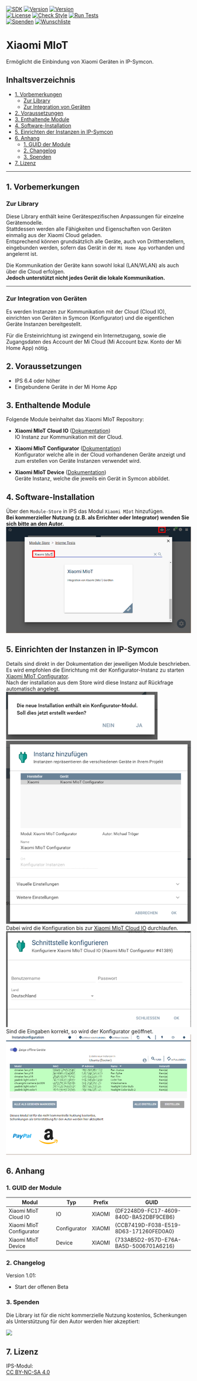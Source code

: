 [![SDK](https://img.shields.io/badge/Symcon-PHPModul-red.svg)](https://www.symcon.de/service/dokumentation/entwicklerbereich/sdk-tools/sdk-php/)
[![Version](https://img.shields.io/badge/Modul%20version-1.00-blue.svg)]()
[![Version](https://img.shields.io/badge/Symcon%20Version-6.4%20%3E-green.svg)](https://www.symcon.de/de/service/dokumentation/installation/migrationen/v63-v64-q2-2023/)  
[![License](https://img.shields.io/badge/License-CC%20BY--NC--SA%204.0-green.svg)](https://creativecommons.org/licenses/by-nc-sa/4.0/)
[![Check Style](https://github.com/Nall-chan/Xiaomi/workflows/Check%20Style/badge.svg)](https://github.com/Nall-chan/Xiaomi/actions) [![Run Tests](https://github.com/Nall-chan/Xiaomi/workflows/Run%20Tests/badge.svg)](https://github.com/Nall-chan/Xiaomi/actions)  
[![Spenden](https://www.paypalobjects.com/de_DE/DE/i/btn/btn_donate_SM.gif)](#6-spenden)
[![Wunschliste](https://img.shields.io/badge/Wunschliste-Amazon-ff69fb.svg)](#6-spenden)  


# Xiaomi MIoT <!-- omit in toc -->  

Ermöglicht die Einbindung von Xiaomi Geräten in IP-Symcon.  

## Inhaltsverzeichnis <!-- omit in toc -->

- [1. Vorbemerkungen](#1-vorbemerkungen)
	- [Zur Library](#zur-library)
	- [Zur Integration von Geräten](#zur-integration-von-geräten)
- [2. Voraussetzungen](#2-voraussetzungen)
- [3. Enthaltende Module](#3-enthaltende-module)
- [4. Software-Installation](#4-software-installation)
- [5. Einrichten der Instanzen in IP-Symcon](#5-einrichten-der-instanzen-in-ip-symcon)
- [6. Anhang](#6-anhang)
	- [1. GUID der Module](#1-guid-der-module)
	- [2. Changelog](#2-changelog)
	- [3. Spenden](#3-spenden)
- [7. Lizenz](#7-lizenz)

----------
## 1. Vorbemerkungen

### Zur Library
Diese Library enthält keine Gerätespezifischen Anpassungen für einzelne Gerätemodelle.  
Stattdessen werden alle Fähigkeiten und Eigenschaften von Geräten einmalig aus der Xiaomi Cloud geladen.  
Entsprechend können grundsätzlich alle Geräte, auch von Drittherstellern, eingebunden werden, sofern das Gerät in der `Mi Home App` vorhanden und angelernt ist.  

Die Kommunikation der Geräte kann sowohl lokal (LAN/WLAN) als auch über die Cloud erfolgen.  
**Jedoch unterstützt nicht jedes Gerät die lokale Kommunikation.**

----------
### Zur Integration von Geräten  

Es werden Instanzen zur Kommunikation mit der Cloud (Cloud IO), einrichten von Geräten in Symcon (Konfigurator) und die eigentlichen Geräte Instanzen bereitgestellt.  

Für die Ersteinrichtung ist zwingend ein Internetzugang, sowie die Zugangsdaten des Account der Mi Cloud (Mi Account bzw. Konto der Mi Home App) nötig.  

## 2. Voraussetzungen

 - IPS 6.4 oder höher
 - Eingebundene Geräte in der Mi Home App

## 3. Enthaltende Module

Folgende Module beinhaltet das Xiaomi MIoT Repository:

- __Xiaomi MIoT Cloud IO__ ([Dokumentation](Xiaomi%20MIoT%20Cloud%20IO/README.md))  
	IO Instanz zur Kommunikation mit der Cloud.  

- __Xiaomi MIoT Configurator__ ([Dokumentation](Xiaomi%20MIoT%20Configurator/README.md))  
	Konfigurator welche alle in der Cloud vorhandenen Geräte anzeigt und zum erstellen von Geräte Instanzen verwendet wird.

- __Xiaomi MIoT Device__ ([Dokumentation](Xiaomi%20MIoT%20Device/README.md))  
	Geräte Instanz, welche die jeweils ein Gerät in Symcon abbildet.

## 4. Software-Installation

  Über den `Module-Store` in IPS das Modul `Xiaomi MIot` hinzufügen.  
   **Bei kommerzieller Nutzung (z.B. als Errichter oder Integrator) wenden Sie sich bitte an den Autor.**  
![Module-Store](imgs/install.png)  

## 5. Einrichten der Instanzen in IP-Symcon

Details sind direkt in der Dokumentation der jeweiligen Module beschrieben.  
Es wird empfohlen die Einrichtung mit der Konfigurator-Instanz zu starten [Xiaomi MIoT Configurator](Xiaomi%20MIoT%20Configurator/README.md).  
Nach der installation aus dem Store wird diese Instanz auf Rückfrage automatisch angelegt.
![Module-Store](imgs/install2.png)  
![Module-Store](imgs/install3.png)  
 Dabei wird die Konfiguration bis zur [Xiaomi MIoT Cloud IO](Xiaomi%20MIoT%20Cloud%20IO/README.md) durchlaufen.  
![Module-Store](imgs/install4.png)  
Sind die Eingaben korrekt, so wird der Konfigurator geöffnet.
![Module-Store](imgs/install5.png)  

## 6. Anhang

###  1. GUID der Module
 
 
| Modul                    | Typ          | Prefix | GUID                                   |
| ------------------------ | ------------ | ------ | -------------------------------------- |
| Xiaomi MIoT Cloud IO     | IO           | XIAOMI | {DF2248D9-FC17-4609-840D-BA52DBF9CEB6} |
| Xiaomi MIoT Configurator | Configurator | XIAOMI | {CCB7419D-F038-E519-8D63-171260FED0A0} |
| Xiaomi MIoT Device       | Device       | XIAOMI | {733AB5D2-957D-E76A-BA5D-5006701A6216} |

### 2. Changelog

  Version 1.01:  
 - Start der offenen Beta  

### 3. Spenden  
  
  Die Library ist für die nicht kommerzielle Nutzung kostenlos, Schenkungen als Unterstützung für den Autor werden hier akzeptiert:  

<a href="https://www.paypal.com/donate?hosted_button_id=G2SLW2MEMQZH2" target="_blank"><img src="https://www.paypalobjects.com/de_DE/DE/i/btn/btn_donate_LG.gif" border="0" /></a>

## 7. Lizenz

  IPS-Modul:  
  [CC BY-NC-SA 4.0](https://creativecommons.org/licenses/by-nc-sa/4.0/)  
